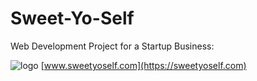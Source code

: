 # Sweet-Yo-Self
Web Development Project for a Startup Business:

![logo](https://github.com/Giavonator/Sweet-Yo-Self/assets/68939873/8a9b326b-7448-4573-89c7-e2d4dcbdc752)
[www.sweetyoself.com](https://sweetyoself.com)
